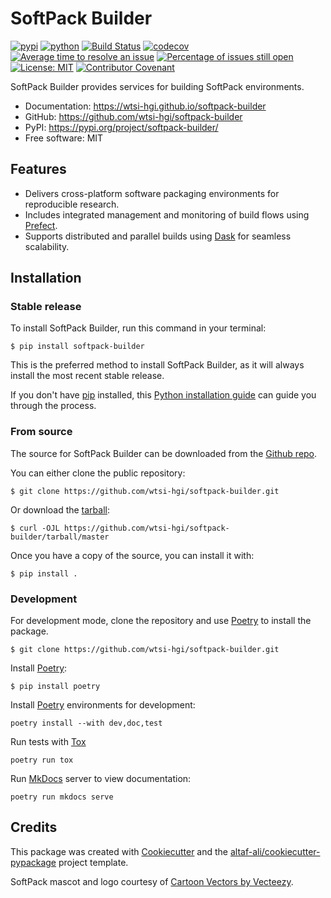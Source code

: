 # SoftPack Builder


[![pypi](https://img.shields.io/pypi/v/softpack-builder.svg)](https://pypi.org/project/softpack-builder/)
[![python](https://img.shields.io/pypi/pyversions/softpack-builder.svg)](https://pypi.org/project/softpack-builder/)
[![Build Status](https://github.com/wtsi-hgi/softpack-builder/actions/workflows/dev.yml/badge.svg)](https://github.com/wtsi-hgi/softpack-builder/actions/workflows/dev.yml)
[![codecov](https://codecov.io/gh/wtsi-hgi/softpack-builder/branch/main/graphs/badge.svg)](https://codecov.io/github/wtsi-hgi/softpack-builder)
[![Average time to resolve an issue](http://isitmaintained.com/badge/resolution/wtsi-hgi/softpack-builder.svg)](http://isitmaintained.com/project/wtsi-hgi/softpack-builder "Average time to resolve an issue")
[![Percentage of issues still open](http://isitmaintained.com/badge/open/wtsi-hgi/softpack-builder.svg)](http://isitmaintained.com/project/wtsi-hgi/softpack-builder "Percentage of issues still open")
[![License: MIT](https://img.shields.io/badge/License-MIT-yellow.svg)](https://opensource.org/licenses/MIT)
[![Contributor Covenant](https://img.shields.io/badge/Contributor%20Covenant-2.1-4baaaa.svg)](https://www.contributor-covenant.org/version/2/1/code_of_conduct)



SoftPack Builder provides services for building SoftPack environments.


* Documentation: <https://wtsi-hgi.github.io/softpack-builder>
* GitHub: <https://github.com/wtsi-hgi/softpack-builder>
* PyPI: <https://pypi.org/project/softpack-builder/>
* Free software: MIT


## Features

* Delivers cross-platform software packaging environments for reproducible research.
* Includes integrated management and monitoring of build flows using [Prefect][].
* Supports distributed and parallel builds using [Dask][] for seamless scalability.

## Installation

### Stable release

To install SoftPack Builder, run this command in your
terminal:

``` console
$ pip install softpack-builder
```

This is the preferred method to install SoftPack Builder, as it will always install the most recent stable release.

If you don't have [pip][] installed, this [Python installation guide][]
can guide you through the process.

### From source

The source for SoftPack Builder can be downloaded from
the [Github repo][].

You can either clone the public repository:

``` console
$ git clone https://github.com/wtsi-hgi/softpack-builder.git
```

Or download the [tarball][]:

``` console
$ curl -OJL https://github.com/wtsi-hgi/softpack-builder/tarball/master
```

Once you have a copy of the source, you can install it with:

``` console
$ pip install .
```

### Development

For development mode, clone the repository and use [Poetry][] to install the
package.

``` console
$ git clone https://github.com/wtsi-hgi/softpack-builder.git
```

Install [Poetry][]:

``` console
$ pip install poetry
```

Install [Poetry][] environments for development:

``` console
poetry install --with dev,doc,test
```

Run tests with [Tox][]

``` console
poetry run tox
```

Run [MkDocs] server to view documentation:

``` console
poetry run mkdocs serve
```


[pip]: https://pip.pypa.io
[Python installation guide]: http://docs.python-guide.org/en/latest/starting/installation/
[Github repo]: https://github.com/wtsi-hgi/softpack-builder
[tarball]: https://github.com/wtsi-hgi/softpack-builder/tarball/master
[Dask]: https://www.dask.org
[Prefect]: https://www.prefect.io
[Poetry]: https://python-poetry.org
[Tox]: https://tox.wiki
[MkDocs]: https://www.mkdocs.org

## Credits

This package was created with [Cookiecutter](https://github.com/audreyr/cookiecutter) and the [altaf-ali/cookiecutter-pypackage](https://altaf-ali.github.io/cookiecutter-pypackage) project template.

SoftPack mascot and logo courtesy of <a href="https://www.vecteezy.com/free-vector/cartoon">Cartoon Vectors by Vecteezy</a>.
